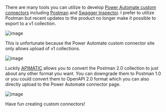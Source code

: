 There are many tools you can utilize to develop [Power Automate custom connectors](https://docs.microsoft.com/en-us/connectors/custom-connectors/) including [Postman](https://www.postman.com/) and [Swagger Inspector](https://inspector.swagger.io/builder).  I prefer to utilize Postman but recent updates to the product no longer make it possible to export to a v1 collection.

![image](https://user-images.githubusercontent.com/7444929/117196706-cf62a880-adb4-11eb-9bc8-a70a7fb01cfa.png)

This is unfortunate because the Power Automate custom connector site only allows upload of v1 collections.

![image](https://user-images.githubusercontent.com/7444929/117197061-59ab0c80-adb5-11eb-87ed-ed2cd9f37672.png)

Luckily [APIMATIC](https://www.apimatic.io/) allows you to convert the Postman 2.0 collection to just about any other format you want.  You can downgrade them to Postman 1.0 or you could convert them to OpenAPI 2.0 format which you can also directly upload to the Power Automate connector page.

![image](https://user-images.githubusercontent.com/7444929/117196501-8ca0d080-adb4-11eb-9c6f-1e4d8a62d597.png)

Have fun creating custom connectors!

<!--stackedit_data:
eyJwcm9wZXJ0aWVzIjoidGl0bGU6IFBvd2VyIEF1dG9tYXRlIE
N1c3RvbSBDb25uZWN0b3JzIC0gSW1wb3J0IFBvc3RtYW4gdjIg
Q29sbGVjdGlvblxuYXV0aG9yOiBSaWNoYXJkIFdpbHNvblxudG
FnczogJ1Bvd2VyQXV0b21hdGUsIFBvd2VyUGxhdGZvcm0sIEN1
c3RvbUNvbm5lY3RvciwgUG93ZXJBcHBzLEFjdGlvbnMsVHJpZ2
dlcnMnXG4iLCJoaXN0b3J5IjpbLTE0NzQ1MTI5NTEsLTc1NDM5
MTM2NV19
-->